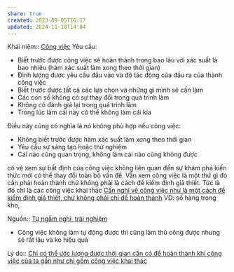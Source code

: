 ```yaml
---
share: true
created: 2023-09-05T16:17
updated: 2024-11-18T14:04
---
```

Khái niệm:: [Công việc](../../../%CE%9E%20Kh%C3%A1i%20ni%E1%BB%87m/Ph%C3%A1t%20tri%E1%BB%83n%20s%E1%BA%A3n%20ph%E1%BA%A9m,%20l%C3%AAn%20k%E1%BA%BF%20ho%E1%BA%A1ch,%20c%C3%B4ng%20vi%E1%BB%87c/C%C3%B4ng%20vi%E1%BB%87c.md)
Yêu cầu:
- Biết trước được công việc sẽ hoàn thành trong bao lâu với xác suất là bao nhiêu (hàm xác suất làm xong theo thời gian) 
- Định lượng được yêu cầu đầu vào và độ tác động của đầu ra của thành công việc
- Biết trước được tất cả các lựa chọn và những gì mình sẽ cần làm
- Các con số không có sự thay đổi trong quá trình làm
- Không có đánh giá lại trong quá trình làm
- Trong lúc làm cái này có thể không làm cái kia

Điều này cũng có nghĩa là nó không phù hợp nếu công việc:
- Không biết trước được hàm xác suất làm xong theo thời gian
- Yêu cầu sự sáng tạo hoặc thử nghiệm
- Cái nào cũng quan trọng, không làm cái nào cũng không được

có vẻ xem sự bất định của công việc không liên quan đến sự khám phá kiến thức mới có thể thay đổi toàn bộ vấn đề. Vẫn xem công việc là một thứ gì đó cần phải hoàn thành chứ không phải là cách để kiểm định giả thiết. Tức là đó chỉ là các công việc khai thác [Cần nghĩ về công việc như là một cách để kiểm định giả thiết, chứ không phải chỉ để hoàn thành](../C%E1%BA%A7n%20ngh%C4%A9%20v%E1%BB%81%20c%C3%B4ng%20vi%E1%BB%87c%20nh%C6%B0%20l%C3%A0%20m%E1%BB%99t%20c%C3%A1ch%20%C4%91%E1%BB%83%20ki%E1%BB%83m%20%C4%91%E1%BB%8Bnh%20gi%E1%BA%A3%20thi%E1%BA%BFt,%20ch%E1%BB%A9%20kh%C3%B4ng%20ph%E1%BA%A3i%20ch%E1%BB%89%20%C4%91%E1%BB%83%20ho%C3%A0n%20th%C3%A0nh.md)
VD: số hàng trong kho, 

Nguồn:: [Tự ngẫm nghĩ, trải nghiệm](../../../%CE%9E%20Ngu%E1%BB%93n/T%E1%BB%B1%20ng%E1%BA%ABm%20ngh%C4%A9,%20tr%E1%BA%A3i%20nghi%E1%BB%87m.md)
- Công việc không làm tự động được thì cũng làm thủ công được nhưng sẽ rất lâu và ko hiệu quả


Lý do:: [Chỉ có thể ước lượng được thời gian cần có để hoàn thành khi công việc của ta gần như chỉ gồm công việc khai thác](./Ch%E1%BB%89%20c%C3%B3%20th%E1%BB%83%20%C6%B0%E1%BB%9Bc%20l%C6%B0%E1%BB%A3ng%20%C4%91%C6%B0%E1%BB%A3c%20th%E1%BB%9Di%20gian%20c%E1%BA%A7n%20c%C3%B3%20%C4%91%E1%BB%83%20ho%C3%A0n%20th%C3%A0nh%20khi%20c%C3%B4ng%20vi%E1%BB%87c%20c%E1%BB%A7a%20ta%20g%E1%BA%A7n%20nh%C6%B0%20ch%E1%BB%89%20g%E1%BB%93m%20c%C3%B4ng%20vi%E1%BB%87c%20khai%20th%C3%A1c.md)
